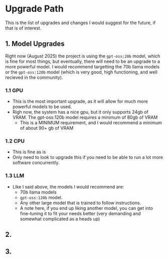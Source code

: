 # Upgrade Path

This is the list of upgrades and changes I would suggest for the future, if that is of interest.

## 1. Model Upgrades
Right now (August 2025) the project is using the `gpt-oss:20b` model, which is fine for most things, but eventually, there will need to be an upgrade to a more powerful model. I would recommend targetting the 70b llama models or the `gpt-oss:120b` model (which is very good, high functioning, and well recieved in the community). 

### 1.1 GPU
- This is the most important upgrade, as it will allow for much more powerful models to be used.
- Righ now, the system has a nice gpu, but it only supports 24gb of VRAM. The gpt-oss:120b model requires a minimum of 80gb of VRAM
  - This is a MINIMUM requirement, and I would recommend a minimum of about 90+ gb of VRAM
### 1.2 CPU
- This is fine as is 
- Only need to look to upgrade this if you need to be able to run a lot more software concurrently.
### 1.3 LLM 
- LIke I said above, the models I would recommend are:
  - 70b llama models
  - `gpt-oss:120b` model.
  - Any other large model that is trained to follow instructions.
  - A note here, if you end up liking another model, you can get into fine-tuning it to fit your needs better (very demanding and somewhat complicated as a heads up)

## 2. 

## 3.
